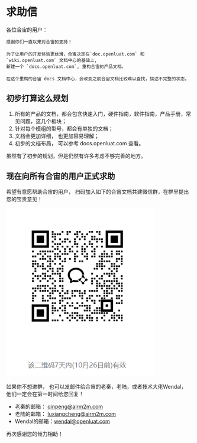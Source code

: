 # 求助信

各位合宙的用户：

    感谢你们一直以来对合宙的支持！

    为了让用户的开发体验更丝滑，合宙决定在`doc.openluat.com` 和 `wiki.openluat.com` 文档中心的基础上,
    新建一个 `docs.openluat.com`, 重构合宙的产品文档。

    在这个重构的合宙 docs 文档中心，会改变之前合宙文档比较难以查找，描述不完整的状态。

## 初步打算这么规划

1. 所有的产品的文档，都会包含快速入门，硬件指南，软件指南，产品手册，常见问题，这几个板块；
2. 针对每个模组的型号，都会有单独的文档；
3. 文档会更加详细， 也更加容易理解；
4. 初步的文档布局， 可以参考 docs.openluat.com 查看。

虽然有了初步的规划，但是仍然有许多考虑不够完善的地方。

## 现在向所有合宙的用户正式求助

希望有意愿帮助合宙的用户， 扫码加入如下的合宙文档共建微信群，在群里提出您的宝贵意见！

![微信群图片](image/askforhelp5.png)

如果你不想进群， 也可以发邮件给合宙的老秦，老陆，或者技术大佬Wendal， 他们一定会在第一时间给您回复！

* 老秦的邮箱：  qinpeng@airm2m.com
* 老陆的邮箱：   luxiangcheng@airm2m.com
* Wendal的邮箱：wendal@openluat.com

再次感谢您的倾力相助！
